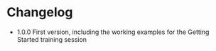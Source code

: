 Changelog
=========

* 1.0.0 First version, including the working examples for the Getting Started training session
